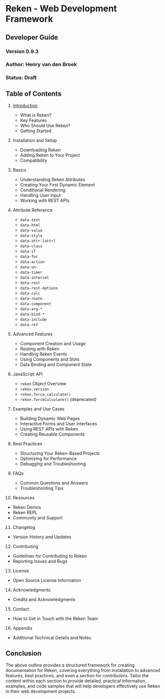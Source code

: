 # Reken - Web Development Framework
## Developer Guide
### Version 0.9.3
### Author: Henry van den Broek
### Status: Draft

## Table of Contents
1. [Introduction](chapter-1.html)
   - What is Reken?
   - Key Features
   - Who Should Use Reken?
   - Getting Started
   
2. Installation and Setup
   - Downloading Reken
   - Adding Reken to Your Project
   - Compatibility
   
3. Basics
   - Understanding Reken Attributes
   - Creating Your First Dynamic Element
   - Conditional Rendering
   - Handling User Input
   - Working with REST APIs
   
4. Attribute Reference
   - `data-text`
   - `data-html`
   - `data-value`
   - `data-style`
   - `data-attr-[attr]`
   - `data-class`
   - `data-if`
   - `data-for`
   - `data-action`
   - `data-on-`
   - `data-timer`
   - `data-interval`
   - `data-rest`
   - `data-rest-options`
   - `data-calc`
   - `data-route`
   - `data-component`
   - `data-arg-*`
   - `data-bind-*`
   - `data-include`
   - `data-ref`


5. Advanced Features
   - Component Creation and Usage
   - Routing with Reken
   - Handling Reken Events
   - Using Components and Slots
   - Data Binding and Component State
   
6. JavaScript API
   - `reken` Object Overview
   - `reken.version`
   - `reken.force_calculate()`
   - `reken.forceCalculate()` (deprecated)

7. Examples and Use Cases
   - Building Dynamic Web Pages
   - Interactive Forms and User Interfaces
   - Using REST APIs with Reken
   - Creating Reusable Components

8. Best Practices
   - Structuring Your Reken-Based Projects
   - Optimizing for Performance
   - Debugging and Troubleshooting

9. FAQs
   - Common Questions and Answers
   - Troubleshooting Tips

10. Resources
   - Reken Demos
   - Reken REPL
   - Community and Support

11. Changelog
   - Version History and Updates

12. Contributing
   - Guidelines for Contributing to Reken
   - Reporting Issues and Bugs

13. License
   - Open Source License Information

14. Acknowledgments
   - Credits and Acknowledgments

15. Contact
   - How to Get in Touch with the Reken Team

16. Appendix
   - Additional Technical Details and Notes

## Conclusion
The above outline provides a structured framework for creating documentation for Reken, covering everything from installation to advanced features, best practices, and even a section for contributors. Tailor the content within each section to provide detailed, practical information, examples, and code samples that will help developers effectively use Reken in their web development projects.